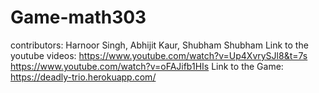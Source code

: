 # Game-math303
contributors: Harnoor Singh, Abhijit Kaur,  Shubham Shubham
Link to the youtube videos: https://www.youtube.com/watch?v=Up4XvrySJl8&t=7s
                            https://www.youtube.com/watch?v=oFAJifb1HIs
Link to the Game: https://deadly-trio.herokuapp.com/
